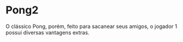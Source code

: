 # Pong2
O clássico Pong, porém, feito para sacanear seus amigos, o jogador 1 possui diversas vantagens extras.
